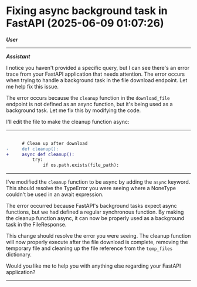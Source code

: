 <!-- Generated by SpecStory -->

# Fixing async background task in FastAPI (2025-06-09 01:07:26)

_**User**_



---

_**Assistant**_

I notice you haven't provided a specific query, but I can see there's an error trace from your FastAPI application that needs attention. The error occurs when trying to handle a background task in the file download endpoint. Let me help fix this issue.

The error occurs because the `cleanup` function in the `download_file` endpoint is not defined as an async function, but it's being used as a background task. Let me fix this by modifying the code.

I'll edit the file to make the cleanup function async:


---

```diff
      
      # Clean up after download
-     def cleanup():
+     async def cleanup():
          try:
              if os.path.exists(file_path):
```

---

I've modified the `cleanup` function to be async by adding the `async` keyword. This should resolve the TypeError you were seeing where a NoneType couldn't be used in an await expression.

The error occurred because FastAPI's background tasks expect async functions, but we had defined a regular synchronous function. By making the cleanup function async, it can now be properly used as a background task in the FileResponse.

This change should resolve the error you were seeing. The cleanup function will now properly execute after the file download is complete, removing the temporary file and cleaning up the file reference from the `temp_files` dictionary.

Would you like me to help you with anything else regarding your FastAPI application?

---

